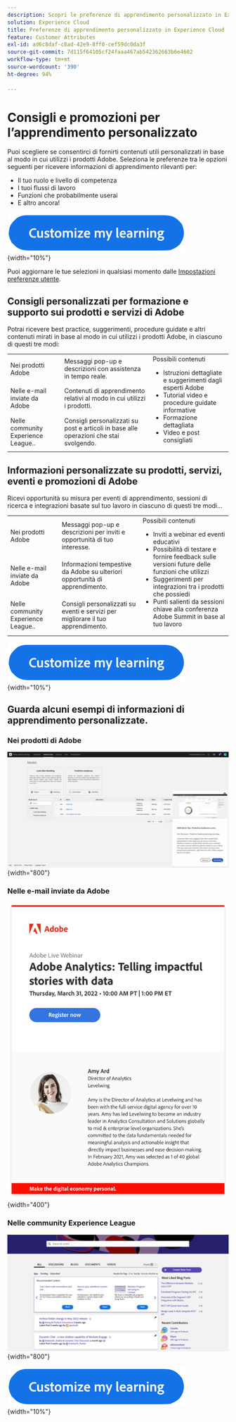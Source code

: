 ```yaml
---
description: Scopri le preferenze di apprendimento personalizzato in Experience Cloud. Consentono ai clienti di ricevere assistenza e promozioni personalizzate tramite e-mail, nei loro prodotti Adobe Experience Cloud e nelle community Adobe Experience League in base ai dati di utilizzo.
solution: Experience Cloud
title: Preferenze di apprendimento personalizzato in Experience Cloud
feature: Customer Attributes
exl-id: ad6c8daf-c8ad-42e9-8ff0-cef59dc0da3f
source-git-commit: 7d115f64105cf24faaa467ab542362663b6e4602
workflow-type: tm+mt
source-wordcount: '390'
ht-degree: 94%

---
```


# Consigli e promozioni per l’apprendimento personalizzato

Puoi scegliere se consentirci di fornirti contenuti utili personalizzati in base al modo in cui utilizzi i prodotti Adobe. Seleziona le preferenze tra le opzioni seguenti per ricevere informazioni di apprendimento rilevanti per:

* Il tuo ruolo e livello di competenza
* I tuoi flussi di lavoro
* Funzioni che probabilmente userai
* E altro ancora!

[![](assets/personalized-learning-customized-learning-button.png)](https://experience.adobe.com/?shell_forceuserconsent=true#/home){width="10%"}


Puoi aggiornare le tue selezioni in qualsiasi momento dalle [Impostazioni preferenze utente](https://experience.adobe.com/preferences/).





## Consigli personalizzati per formazione e supporto sui prodotti e servizi di Adobe

Potrai ricevere best practice, suggerimenti, procedure guidate e altri contenuti mirati in base al modo in cui utilizzi i prodotti Adobe, in ciascuno di questi tre modi:

<table>
<tbody>
  <tr>
    <td>Nei prodotti Adobe<br></td>
    <td>Messaggi pop-up e descrizioni con assistenza in tempo reale.</td>
    <td rowspan="3">Possibili contenuti <ul><li>Istruzioni dettagliate e suggerimenti dagli esperti Adobe</li> 
    <li>Tutorial video e procedure guidate informative</li> 
    <li>Formazione dettagliata</li> 
    <li>Video e post consigliati</li>
    </ul></td>
  </tr>
  <tr>
    <td>Nelle e-mail inviate da Adobe</td>
    <td>Contenuti di apprendimento relativi al modo in cui utilizzi i prodotti.</td>
  </tr>
  <tr>
    <td>Nelle community Experience League..</td>
    <td>Consigli personalizzati su post e articoli in base alle operazioni che stai svolgendo.</td>
  </tr>
</tbody>
</table>



## Informazioni personalizzate su prodotti, servizi, eventi e promozioni di Adobe

Ricevi opportunità su misura per eventi di apprendimento, sessioni di ricerca e integrazioni basate sul tuo lavoro in ciascuno di questi tre modi...

<table>
<tbody>
  <tr>
    <td>Nei prodotti Adobe<br></td>
    <td>Messaggi pop-up e descrizioni per inviti e opportunità di tuo interesse.</td>
    <td rowspan="3">Possibili contenuti <ul>
    <li>Inviti a webinar ed eventi educativi</li> 
    <li>Possibilità di testare e fornire feedback sulle versioni future delle funzioni che utilizzi</li>
    <li>Suggerimenti per integrazioni tra i prodotti che possiedi</li> 
    <li>Punti salienti da sessioni chiave alla conferenza Adobe Summit in base al tuo lavoro</li>
    </ul></td>
  </tr>
  <tr>
    <td>Nelle e-mail inviate da Adobe</td>
    <td>Informazioni tempestive da Adobe su ulteriori opportunità di apprendimento.</td>
  </tr>
  <tr>
    <td>Nelle community Experience League..</td>
    <td>Consigli personalizzati su eventi e servizi per migliorare il tuo apprendimento.</td>
  </tr>
</tbody>
</table>


[![](assets/personalized-learning-customized-learning-button.png)](https://experience.adobe.com/?shell_forceuserconsent=true#/home){width="10%"}





## Guarda alcuni esempi di informazioni di apprendimento personalizzate.


### Nei prodotti di Adobe

![](assets/personalized-learning-in-product.gif){width="800"}



### Nelle e-mail inviate da Adobe

![](assets/personalized-learning-email.png){width="400"}



### Nelle community Experience League

![](assets/personalized-learning-communities.png){width="800"}

[![](assets/personalized-learning-customized-learning-button.png)](https://experience.adobe.com/?shell_forceuserconsent=true#/home){width="10%"}
